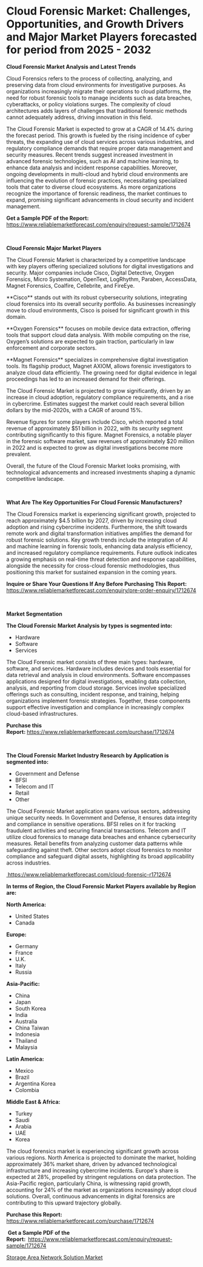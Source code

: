 <p><h1>Cloud Forensic Market: Challenges, Opportunities, and Growth Drivers and Major Market Players forecasted for period from 2025 - 2032</h1></p><p><strong>Cloud Forensic Market Analysis and Latest Trends</strong></p>
<p><p>Cloud Forensics refers to the process of collecting, analyzing, and preserving data from cloud environments for investigative purposes. As organizations increasingly migrate their operations to cloud platforms, the need for robust forensic tools to manage incidents such as data breaches, cyberattacks, or policy violations surges. The complexity of cloud architectures adds layers of challenges that traditional forensic methods cannot adequately address, driving innovation in this field.</p><p>The Cloud Forensic Market is expected to grow at a CAGR of 14.4% during the forecast period. This growth is fueled by the rising incidence of cyber threats, the expanding use of cloud services across various industries, and regulatory compliance demands that require proper data management and security measures. Recent trends suggest increased investment in advanced forensic technologies, such as AI and machine learning, to enhance data analysis and incident response capabilities. Moreover, ongoing developments in multi-cloud and hybrid cloud environments are influencing the evolution of forensic practices, necessitating specialized tools that cater to diverse cloud ecosystems. As more organizations recognize the importance of forensic readiness, the market continues to expand, promising significant advancements in cloud security and incident management.</p></p>
<p><strong>Get a Sample PDF of the Report:&nbsp;</strong> <a href="https://www.reliablemarketforecast.com/enquiry/request-sample/1712674?utm_campaign=2853&utm_medium=2&utm_source=Github&utm_content=ia&utm_term=28032025&utm_id=cloud-forensic">https://www.reliablemarketforecast.com/enquiry/request-sample/1712674</a></p>
<p>&nbsp;</p>
<p><strong>Cloud Forensic Major Market Players</strong></p>
<p><p>The Cloud Forensic Market is characterized by a competitive landscape with key players offering specialized solutions for digital investigations and security. Major companies include Cisco, Digital Detective, Oxygen Forensics, Micro Systemation, OpenText, LogRhythm, Paraben, AccessData, Magnet Forensics, Coalfire, Cellebrite, and FireEye.</p><p>**Cisco** stands out with its robust cybersecurity solutions, integrating cloud forensics into its overall security portfolio. As businesses increasingly move to cloud environments, Cisco is poised for significant growth in this domain. </p><p>**Oxygen Forensics** focuses on mobile device data extraction, offering tools that support cloud data analysis. With mobile computing on the rise, Oxygen’s solutions are expected to gain traction, particularly in law enforcement and corporate sectors.</p><p>**Magnet Forensics** specializes in comprehensive digital investigation tools. Its flagship product, Magnet AXIOM, allows forensic investigators to analyze cloud data efficiently. The growing need for digital evidence in legal proceedings has led to an increased demand for their offerings.</p><p>The Cloud Forensic Market is projected to grow significantly, driven by an increase in cloud adoption, regulatory compliance requirements, and a rise in cybercrime. Estimates suggest the market could reach several billion dollars by the mid-2020s, with a CAGR of around 15%.</p><p>Revenue figures for some players include Cisco, which reported a total revenue of approximately $51 billion in 2022, with its security segment contributing significantly to this figure. Magnet Forensics, a notable player in the forensic software market, saw revenues of approximately $20 million in 2022 and is expected to grow as digital investigations become more prevalent.</p><p>Overall, the future of the Cloud Forensic Market looks promising, with technological advancements and increased investments shaping a dynamic competitive landscape.</p></p>
<p>&nbsp;</p>
<p><strong>What Are The Key Opportunities For Cloud Forensic Manufacturers?</strong></p>
<p><p>The Cloud Forensics market is experiencing significant growth, projected to reach approximately $4.5 billion by 2027, driven by increasing cloud adoption and rising cybercrime incidents. Furthermore, the shift towards remote work and digital transformation initiatives amplifies the demand for robust forensic solutions. Key growth trends include the integration of AI and machine learning in forensic tools, enhancing data analysis efficiency, and increased regulatory compliance requirements. Future outlook indicates a growing emphasis on real-time threat detection and response capabilities, alongside the necessity for cross-cloud forensic methodologies, thus positioning this market for sustained expansion in the coming years.</p></p>
<p><strong>Inquire or Share Your Questions If Any Before Purchasing This Report:</strong> <a href="https://www.reliablemarketforecast.com/enquiry/pre-order-enquiry/1712674?utm_campaign=2853&utm_medium=2&utm_source=Github&utm_content=ia&utm_term=28032025&utm_id=cloud-forensic">https://www.reliablemarketforecast.com/enquiry/pre-order-enquiry/1712674</a></p>
<p>&nbsp;</p>
<p><strong>Market Segmentation</strong></p>
<p><strong>The Cloud Forensic Market Analysis by types is segmented into:</strong></p>
<p><ul><li>Hardware</li><li>Software</li><li>Services</li></ul></p>
<p><p>The Cloud Forensic market consists of three main types: hardware, software, and services. Hardware includes devices and tools essential for data retrieval and analysis in cloud environments. Software encompasses applications designed for digital investigations, enabling data collection, analysis, and reporting from cloud storage. Services involve specialized offerings such as consulting, incident response, and training, helping organizations implement forensic strategies. Together, these components support effective investigation and compliance in increasingly complex cloud-based infrastructures.</p></p>
<p><strong>Purchase this Report:&nbsp;</strong><a href="https://www.reliablemarketforecast.com/purchase/1712674?utm_campaign=2853&utm_medium=2&utm_source=Github&utm_content=ia&utm_term=28032025&utm_id=cloud-forensic">https://www.reliablemarketforecast.com/purchase/1712674</a></p>
<p>&nbsp;</p>
<p><strong>The Cloud Forensic Market Industry Research by Application is segmented into:</strong></p>
<p><ul><li>Government and Defense</li><li>BFSI</li><li>Telecom and IT</li><li>Retail</li><li>Other</li></ul></p>
<p><p>The Cloud Forensic Market application spans various sectors, addressing unique security needs. In Government and Defense, it ensures data integrity and compliance in sensitive operations. BFSI relies on it for tracking fraudulent activities and securing financial transactions. Telecom and IT utilize cloud forensics to manage data breaches and enhance cybersecurity measures. Retail benefits from analyzing customer data patterns while safeguarding against theft. Other sectors adopt cloud forensics to monitor compliance and safeguard digital assets, highlighting its broad applicability across industries.</p></p>
<p><a href="https://www.reliablemarketforecast.com/cloud-forensic-r1712674?utm_campaign=2853&utm_medium=2&utm_source=Github&utm_content=ia&utm_term=28032025&utm_id=cloud-forensic">&nbsp;https://www.reliablemarketforecast.com/cloud-forensic-r1712674</a></p>
<p><strong>In terms of Region, the Cloud Forensic Market Players available by Region are:</strong></p>
<p>
    <p> <strong> North America: </strong>
        <ul>
            <li>United States</li>
            <li>Canada</li>
        </ul>
        </p> 
    <p> <strong> Europe: </strong>
        <ul>
            <li>Germany</li>
            <li>France</li>
            <li>U.K.</li>
            <li>Italy</li>
            <li>Russia</li>
        </ul>
        </p> 
    <p> <strong> Asia-Pacific: </strong>
        <ul>
            <li>China</li>
            <li>Japan</li>
            <li>South Korea</li>
            <li>India</li>
            <li>Australia</li>
            <li>China Taiwan</li>
            <li>Indonesia</li>
            <li>Thailand</li>
            <li>Malaysia</li>
        </ul>
        </p> 
    <p> <strong> Latin America: </strong>
        <ul>
            <li>Mexico</li>
            <li>Brazil</li>
            <li>Argentina Korea</li>
            <li>Colombia</li>
        </ul>
        </p> 
    <p> <strong> Middle East & Africa: </strong>
        <ul>
            <li>Turkey</li>
            <li>Saudi</li>
            <li>Arabia</li>
            <li>UAE</li>
            <li>Korea</li>
        </ul>
    </p>
    </p>
<p><p>The cloud forensics market is experiencing significant growth across various regions. North America is projected to dominate the market, holding approximately 36% market share, driven by advanced technological infrastructure and increasing cybercrime incidents. Europe's share is expected at 28%, propelled by stringent regulations on data protection. The Asia-Pacific region, particularly China, is witnessing rapid growth, accounting for 24% of the market as organizations increasingly adopt cloud solutions. Overall, continuous advancements in digital forensics are contributing to this upward trajectory globally.</p></p>
<p><strong>Purchase this Report: </strong><a href="https://www.reliablemarketforecast.com/purchase/1712674?utm_campaign=2853&utm_medium=2&utm_source=Github&utm_content=ia&utm_term=28032025&utm_id=cloud-forensic">https://www.reliablemarketforecast.com/purchase/1712674</a></p>
<p>&nbsp;<strong>Get a Sample PDF of the Report:&nbsp;&nbsp;</strong><a href="https://www.reliablemarketforecast.com/enquiry/request-sample/1712674?utm_campaign=2853&utm_medium=2&utm_source=Github&utm_content=ia&utm_term=28032025&utm_id=cloud-forensic">https://www.reliablemarketforecast.com/enquiry/request-sample/1712674</a></p>
<p><strong></strong></p>
<p><p><a href="https://github.com/akaalahk/Market-Research-Report-List-1/blob/main/storage-area-network-solution-market.md?utm_campaign=2853&utm_medium=2&utm_source=Github&utm_content=ia&utm_term=28032025&utm_id=cloud-forensic">Storage Area Network Solution Market</a></p></p>